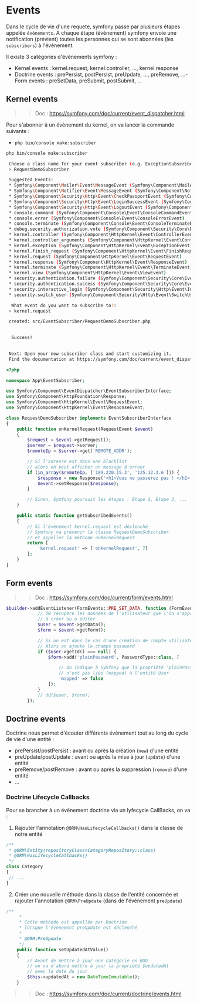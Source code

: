 # Events

Dans le cycle de vie d'une requete, symfony passe par plusieurs étapes appelée `évènements`. A chaque étape (évènement) symfony envoie une notification (prévient) toutes les personnes qui se sont abonnées (les `subscribers`) à l'évènement. 

Il existe 3 catégories d'évènements symfony : 

- Kernel events : kernel.request, kernel.controller, ..., kernel.response 
- Doctrine events : prePersist, postPersist, preUpdate, ..., preRemove, ...- Form events : preSetData, preSubmit, postSubmit, ... 

## Kernel events 

>> Doc : https://symfony.com/doc/current/event_dispatcher.html

Pour s'abonner à un évènement du kernel, on va lancer la commande suivante : 
- `php bin/console make:subscriber`

```bash
php bin/console make:subscriber

 Choose a class name for your event subscriber (e.g. ExceptionSubscriber):
 > RequestDemoSubscriber                  

 Suggested Events:
 * Symfony\Component\Mailer\Event\MessageEvent (Symfony\Component\Mailer\Event\MessageEvent)
 * Symfony\Component\Notifier\Event\MessageEvent (Symfony\Component\Notifier\Event\MessageEvent)
 * Symfony\Component\Security\Http\Event\CheckPassportEvent (Symfony\Component\Security\Http\Event\CheckPassportEvent)
 * Symfony\Component\Security\Http\Event\LoginSuccessEvent (Symfony\Component\Security\Http\Event\LoginSuccessEvent)
 * Symfony\Component\Security\Http\Event\LogoutEvent (Symfony\Component\Security\Http\Event\LogoutEvent)
 * console.command (Symfony\Component\Console\Event\ConsoleCommandEvent)
 * console.error (Symfony\Component\Console\Event\ConsoleErrorEvent)
 * console.terminate (Symfony\Component\Console\Event\ConsoleTerminateEvent)
 * debug.security.authorization.vote (Symfony\Component\Security\Core\Event\VoteEvent)
 * kernel.controller (Symfony\Component\HttpKernel\Event\ControllerEvent)
 * kernel.controller_arguments (Symfony\Component\HttpKernel\Event\ControllerArgumentsEvent)
 * kernel.exception (Symfony\Component\HttpKernel\Event\ExceptionEvent)
 * kernel.finish_request (Symfony\Component\HttpKernel\Event\FinishRequestEvent)
 * kernel.request (Symfony\Component\HttpKernel\Event\RequestEvent)
 * kernel.response (Symfony\Component\HttpKernel\Event\ResponseEvent)
 * kernel.terminate (Symfony\Component\HttpKernel\Event\TerminateEvent)
 * kernel.view (Symfony\Component\HttpKernel\Event\ViewEvent)
 * security.authentication.failure (Symfony\Component\Security\Core\Event\AuthenticationFailureEvent)
 * security.authentication.success (Symfony\Component\Security\Core\Event\AuthenticationEvent)
 * security.interactive_login (Symfony\Component\Security\Http\Event\InteractiveLoginEvent)
 * security.switch_user (Symfony\Component\Security\Http\Event\SwitchUserEvent)

  What event do you want to subscribe to?:
 > kernel.request

 created: src/EventSubscriber/RequestDemoSubscriber.php

           
  Success! 
           

 Next: Open your new subscriber class and start customizing it.
 Find the documentation at https://symfony.com/doc/current/event_dispatcher.html#creating-an-event-subscriber
```

```php
<?php

namespace App\EventSubscriber;

use Symfony\Component\EventDispatcher\EventSubscriberInterface;
use Symfony\Component\HttpFoundation\Response;
use Symfony\Component\HttpKernel\Event\RequestEvent;
use Symfony\Component\HttpKernel\Event\ResponseEvent;

class RequestDemoSubscriber implements EventSubscriberInterface
{
    public function onKernelRequest(RequestEvent $event)
    {
        $request = $event->getRequest();
        $server = $request->server;
        $remoteIp = $server->get('REMOTE_ADDR');

        // Si l'adresse est dans une blacklist
        // alors on peut afficher un message d'erreur
        if (in_array($remoteIp, ['189.220.15.3', '125.12.3.6'])) {
            $response = new Response('<h1>Vous ne passerez pas ! </h1>', 403);
            $event->setResponse($response);
        }

        // Sinon, Symfony poursuit les étapes : Etape 2, Etape 3, ...
    }

    public static function getSubscribedEvents()
    {
        // Si l'évènement kernel.request est déclenché
        // Symfony va prévenir la classe RequestDemoSubscriber
        // et appeller la méthode onKernelRequest
        return [
            'kernel.request' => ['onKernelRequest', 7]
        ];
    }
}

```

## Form events 

>> Doc : https://symfony.com/doc/current/form/events.html

```php
$builder->addEventListener(FormEvents::PRE_SET_DATA, function (FormEvent $event) {
            // ON récupère les données de l'utilisateur que l'on s'apprete
            // à créer ou à éditer
            $user = $event->getData();
            $form = $event->getForm();

            // Si on est dans le cas d'une création de compte utilisateur
            // Alors on ajoute le champs password
            if ($user->getId() === null) {
                $form->add('plainPassword', PasswordType::class, [

                    // On indique à Symfony que la propriété 'plainPassword'
                    // n'est pas liée (mapped) à l'entité User
                    'mapped' => false
                ]);
            }
            // dd($user, $form);
        });
```

## Doctrine events 

Doctrine nous permet d'écouter différents évènement tout au long du cycle de vie d'une entité : 

- prePersist/postPersist : avant ou après la création (`new`) d'une entité
- preUpdate/postUpdate : avant ou après la mise à jour (`update`) d'une entité
- preRemove/postRemove : avant ou après la suppression (`remove`) d'une entité
- ...

### Doctrine Lifecycle Callbacks

Pour se brancher à un évènement doctrine via un lyfecycle CallBacks, on va : 

1. Rajouter l'annotation `@ORM\HasLifecycleCallbacks()` dans la classe de notre entité

```php
/**
 * @ORM\Entity(repositoryClass=CategoryRepository::class)
 * @ORM\HasLifecycleCallbacks()
 */
class Category
{
 // ...
}
```

2. Créer une nouvelle méthode dans la classe de l'entité concernée et rajouter l'annotation `@ORM\PreUpdate` (dans de l'évènement `preUpdate`)

```php
/**
     * 
     * Cette méthode est appellée par Doctrine
     * lorsque l'évènement preUpdate est déclenché
     * 
     * @ORM\PreUpdate
     */
    public function setUpdatedAtValue()
    {
        // Avant de mettre à jour une catégorie en BDD
        // on va d'abord mettre à jour la propriété $updatedAt
        // avec la date du jour
        $this->updatedAt = new DateTimeImmutable();
    }
```

>> Doc : https://symfony.com/doc/current/doctrine/events.html